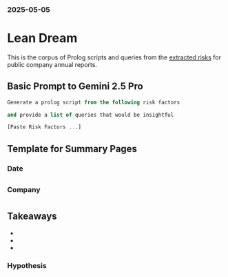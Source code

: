 ### 2025-05-05
# Lean Dream

This is the corpus of Prolog scripts and queries from the [extracted risks](../riskrunners.com/) for public company annual reports.

## Basic Prompt to Gemini 2.5 Pro

```sql
Generate a prolog script from the following risk factors

and provide a list of queries that would be insightful

[Paste Risk Factors ...]

```

## Template for Summary Pages



### Date
## 
### Company
# 

## Takeaways
- 
- 
- 

### Hypothesis
## 


```sql

```